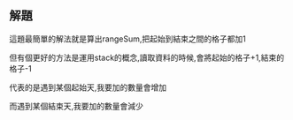 ## 解題
這題最簡單的解法就是算出rangeSum,把起始到結束之間的格子都加1

但有個更好的方法是運用stack的概念,讀取資料的時候,會將起始的格子+1,結束的格子-1

代表的是遇到某個起始天,我要加的數量會增加

而遇到某個結束天,我要加的數量會減少

